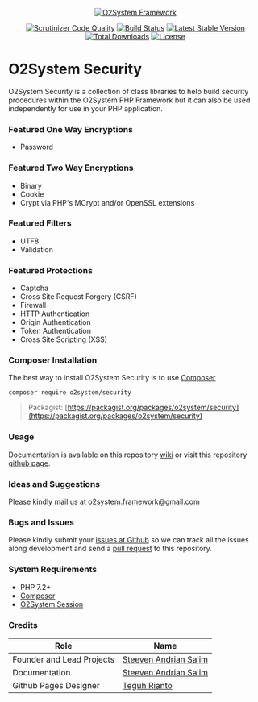 <div align="center" markdown="1">

[![O2System Framework](http://o2system.id/assets/img/logo/logo-white-200px.png?logo)](http://o2system.id)
</div>

<div align="center" markdown="1">

[![Scrutinizer Code Quality](https://scrutinizer-ci.com/g/o2system/security/badges/quality-score.png?b=master)](https://scrutinizer-ci.com/g/o2system/security/?branch=master)
[![Build Status](https://scrutinizer-ci.com/g/o2system/security/badges/build.png?b=master)](https://scrutinizer-ci.com/g/o2system/security/build-status/master)
[![Latest Stable Version](https://poser.pugx.org/o2system/security/v/stable)](https://packagist.org/packages/o2system/security)
[![Total Downloads](https://poser.pugx.org/o2system/security/downloads)](https://packagist.org/packages/o2system/security)
[![License](https://poser.pugx.org/o2system/security/license)](https://packagist.org/packages/o2system/security)

</div>

# O2System Security
O2System Security is a collection of class libraries to help build security procedures within the O2System PHP Framework but it can also be used independently for use in your PHP application.

### Featured One Way Encryptions
- Password

### Featured Two Way Encryptions
- Binary
- Cookie
- Crypt via PHP's MCrypt and/or OpenSSL extensions

### Featured Filters
- UTF8
- Validation

### Featured Protections
- Captcha
- Cross Site Request Forgery (CSRF)
- Firewall
- HTTP Authentication
- Origin Authentication
- Token Authentication
- Cross Site Scripting (XSS)

### Composer Installation
The best way to install O2System Security is to use [Composer](https://getcomposer.org)
```
composer require o2system/security
```
> Packagist: [https://packagist.org/packages/o2system/security](https://packagist.org/packages/o2system/security)

### Usage
Documentation is available on this repository [wiki](https://github.com/o2system/security/wiki) or visit this repository [github page](https://o2system.github.io/security).

### Ideas and Suggestions
Please kindly mail us at [o2system.framework@gmail.com](mailto:o2system.framework@gmail.com])

### Bugs and Issues
Please kindly submit your [issues at Github](http://github.com/o2system/security/issues) so we can track all the issues along development and send a [pull request](http://github.com/o2system/security/pulls) to this repository.

### System Requirements
- PHP 7.2+
- [Composer](https://getcomposer.org)
- [O2System Session](https://github.com/o2system/session)

### Credits
|Role|Name|
|----|----|
|Founder and Lead Projects|[Steeven Andrian Salim](http://steevenz.com)|
|Documentation|[Steeven Andrian Salim](http://steevenz.com)
|Github Pages Designer| [Teguh Rianto](http://teguhrianto.tk)

